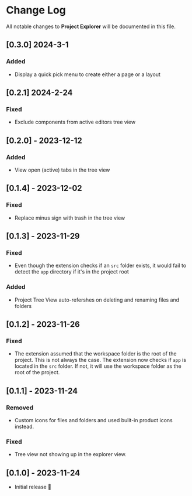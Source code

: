 # Change Log

All notable changes to **Project Explorer** will be documented in this file.

## [0.3.0] 2024-3-1

### Added

- Display a quick pick menu to create either a page or a layout

## [0.2.1] 2024-2-24

### Fixed

- Exclude components from active editors tree view

## [0.2.0] - 2023-12-12

### Added

- View open (active) tabs in the tree view

## [0.1.4] - 2023-12-02

### Fixed

- Replace minus sign with trash in the tree view

## [0.1.3] - 2023-11-29

### Fixed

- Even though the extension checks if an `src` folder exists, it would fail to detect the `app` directory if it's in the project root

### Added

- Project Tree View auto-refershes on deleting and renaming files and folders

## [0.1.2] - 2023-11-26

### Fixed

- The extension assumed that the workspace folder is the root of the project. This is not always the case. The extension now checks if `app` is located in the `src` folder. If not, it will use the workspace folder as the root of the project.

## [0.1.1] - 2023-11-24

### Removed

- Custom icons for files and folders and used bulit-in product icons instead.

### Fixed

- Tree view not showing up in the explorer view.

## [0.1.0] - 2023-11-24

- Initial release 🎉
